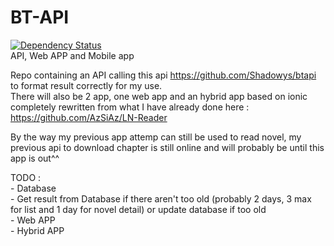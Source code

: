 # BT-API
[![Dependency Status](https://www.versioneye.com/user/projects/56a206f9c2ed7e000f0001b5/badge.svg?style=flat)](https://www.versioneye.com/user/projects/56a206f9c2ed7e000f0001b5)       	
API, Web APP and Mobile app			

Repo containing an API calling this api https://github.com/Shadowys/btapi to format result correctly for my use.		
There will also be 2 app, one web app and an hybrid app based on ionic completely rewritten from what I have already done here : https://github.com/AzSiAz/LN-Reader		

By the way my previous app attemp can still be used to read novel, my previous api to download chapter is still online and will probably be until this app is out^^

TODO : 		
	- Database      
	- Get result from Database if there aren't too old (probably 2 days, 3 max for list and 1 day for novel detail) or update database if too old		
	- Web APP		
	- Hybrid APP		